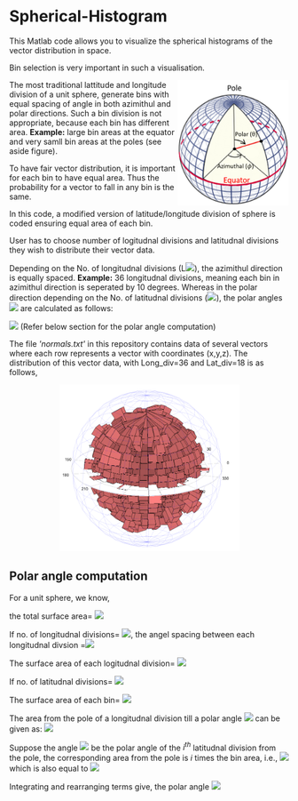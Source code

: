 # Spherical-Histogram
This Matlab code allows you to visualize the spherical histograms of the vector distribution in space. 

Bin selection is very important in such a visualisation. 

<img align="right" width="200" height="225" src="/Lat_Long.png">

The most traditional lattitude and longitude division of a unit sphere, generate bins with equal spacing of angle in both azimithul and polar directions. 
Such a bin division is not appropriate, because each bin has different area. **Example:** large bin areas at the equator and very samll bin areas at the poles (see aside figure).

To have fair vector distribution, it is important for each bin to have equal area. Thus the probability for a vector to fall in any bin is the same.

In this code, a modified version of latitude/longitude division of sphere is coded ensuring equal area of each bin. 

User has to choose number of logitudnal divisions and latitudnal divisions they wish to distribute their vector data. 

Depending on the No. of longitudnal divisions (L<img src="https://latex.codecogs.com/svg.latex?\large&space;Long\_div "/>), the azimithul direction is equally spaced. **Example:** 36 longitudnal divisions, meaning each bin in azimithul direction is seperated by 10 degrees. Whereas in the polar direction depending on the No. of latitudnal divisions (<img src="https://latex.codecogs.com/svg.latex?\large&space;Lat\_div "/>), the polar angles                                <img src="https://latex.codecogs.com/svg.latex?\large&space;[0,\theta_1.....,\theta_i,.......\pi] "/> are calculated as follows:

<img src="https://latex.codecogs.com/svg.latex?\large&space;\theta_i=cos^{-1}(1-\frac{2i}{Lat\_div})" /> (Refer below section for the polar angle computation)

The file *'normals.txt'* in this repository contains data of several vectors where each row represents a vector with coordinates (x,y,z). The distribution of this vector data, with Long_div=36 and Lat_div=18 is as follows,

<p align="center">
  <img width="325" height="300" src="/SphericalHistogram.png">
</p>

## Polar angle computation

For a unit sphere, we know, 

the total surface area= <img src="https://latex.codecogs.com/svg.latex?\large&space;4\pi "/>

If no. of longitudnal divisions= <img src="https://latex.codecogs.com/svg.latex?\large&space;Long\_div "/>, the angel spacing between each longitudnal divsion =<img src="https://latex.codecogs.com/svg.latex?\large&space;\frac{2\pi}{Long\_div}"/>

The surface area of each logitudnal division= <img src="https://latex.codecogs.com/svg.latex?\large&space;\frac{4\pi}{Long\_div}"/>

If no. of latitudnal divisions= <img src="https://latex.codecogs.com/svg.latex?\large&space;Lat\_div "/>

The surface area of each bin= <img src="https://latex.codecogs.com/svg.latex?\large&space;\frac{4\pi}{(Long\_div)(Lat\_div)}"/>

The area from the pole of a longitudnal division till a polar angle <img src="https://latex.codecogs.com/svg.latex?\large&space;\theta"/> can be given as: <img src="https://latex.codecogs.com/svg.latex?\large&space;\int_0^{\theta}\frac{2\pi}{(Long\_div)}sin{\theta}d{\theta}"/>

Suppose the angle <img src="https://latex.codecogs.com/svg.latex?\large&space;\theta_i"/> be the polar angle of the *i<sup>th</sup>* latitudnal division from the pole, the corresponding area from the pole is *i* times the bin area, i.e., <img src="https://latex.codecogs.com/svg.latex?\large&space;\frac{4\pi*i}{(Long\_div)(Lat\_div)}"/> which is also equal to <img src="https://latex.codecogs.com/svg.latex?\large&space;\int_0^{\theta_i}\frac{2\pi}{(Long\_div)}sin{\theta}d{\theta}"/>

Integrating and rearranging terms give, the polar angle <img src="https://latex.codecogs.com/svg.latex?\large&space;\theta_i=cos^{-1}(1-\frac{2i}{Lat\_div})" />
